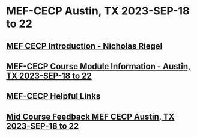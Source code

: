 # MEF-CECP Austin, TX 2023-SEP-18 to 22
## [MEF CECP Introduction - Nicholas Riegel](https://docs.google.com/presentation/d/11ZlK0aTZtwksAKQZjM3vuOXdUHV06VJTYQbiXrqRE7w/edit?usp=sharing)
## [MEF-CECP Course Module Information - Austin, TX 2023-SEP-18 to 22](https://docs.google.com/spreadsheets/d/1SBAwyqX55mKHeAS3bkffc4a4IOjQpLwfGg4gzJTFOUQ/edit?usp=sharing)
## [MEF-CECP Helpful Links](https://docs.google.com/document/d/1nzROVPcKF1c28RvWyq-QCJy8JYeUmAMma6pF0houAg4/edit?usp=sharing)
## [Mid Course Feedback MEF CECP Austin, TX 2023-SEP-18 to 22](https://forms.gle/6GdpvqNNhNEcAur48)
